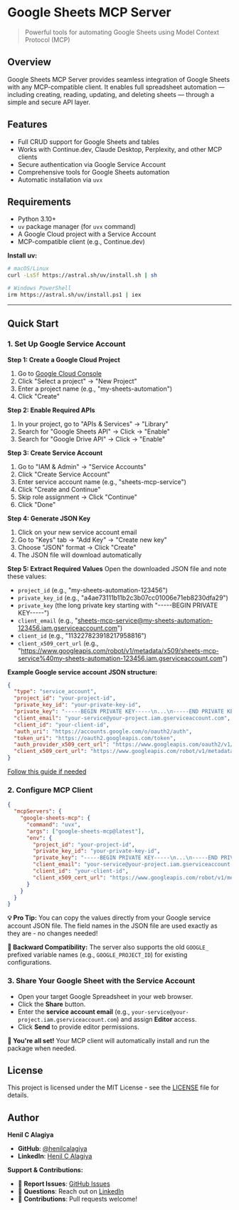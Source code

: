# Google Sheets MCP Server

> Powerful tools for automating Google Sheets using Model Context Protocol (MCP)

## Overview

Google Sheets MCP Server provides seamless integration of Google Sheets with any MCP-compatible client. It enables full spreadsheet automation — including creating, reading, updating, and deleting sheets — through a simple and secure API layer.

## Features

- Full CRUD support for Google Sheets and tables
- Works with Continue.dev, Claude Desktop, Perplexity, and other MCP clients
- Secure authentication via Google Service Account
- Comprehensive tools for Google Sheets automation
- Automatic installation via `uvx`

## Requirements

- Python 3.10+
- `uv` package manager (for `uvx` command)
- A Google Cloud project with a Service Account
- MCP-compatible client (e.g., Continue.dev)

**Install uv:**
```bash
# macOS/Linux
curl -LsSf https://astral.sh/uv/install.sh | sh

# Windows PowerShell
irm https://astral.sh/uv/install.ps1 | iex
```

---

## Quick Start

### 1. Set Up Google Service Account

**Step 1: Create a Google Cloud Project**
1. Go to [Google Cloud Console](https://console.cloud.google.com/)
2. Click "Select a project" → "New Project"
3. Enter a project name (e.g., "my-sheets-automation")
4. Click "Create"

**Step 2: Enable Required APIs**
1. In your project, go to "APIs & Services" → "Library"
2. Search for "Google Sheets API" → Click → "Enable"
3. Search for "Google Drive API" → Click → "Enable"

**Step 3: Create Service Account**
1. Go to "IAM & Admin" → "Service Accounts"
2. Click "Create Service Account"
3. Enter service account name (e.g., "sheets-mcp-service")
4. Click "Create and Continue"
5. Skip role assignment → Click "Continue"
6. Click "Done"

**Step 4: Generate JSON Key**
1. Click on your new service account email
2. Go to "Keys" tab → "Add Key" → "Create new key"
3. Choose "JSON" format → Click "Create"
4. The JSON file will download automatically

**Step 5: Extract Required Values**
Open the downloaded JSON file and note these values:
- `project_id` (e.g., "my-sheets-automation-123456")
- `private_key_id` (e.g., "a4ae73111b11b2c3b07cc01006e71eb8230dfa29")
- `private_key` (the long private key starting with "-----BEGIN PRIVATE KEY-----")
- `client_email` (e.g., "sheets-mcp-service@my-sheets-automation-123456.iam.gserviceaccount.com")
- `client_id` (e.g., "113227823918217958816")
- `client_x509_cert_url` (e.g., "https://www.googleapis.com/robot/v1/metadata/x509/sheets-mcp-service%40my-sheets-automation-123456.iam.gserviceaccount.com")

**Example Google service account JSON structure:**
```json
{
  "type": "service_account",
  "project_id": "your-project-id",
  "private_key_id": "your-private-key-id",
  "private_key": "-----BEGIN PRIVATE KEY-----\n...\n-----END PRIVATE KEY-----\n",
  "client_email": "your-service@your-project.iam.gserviceaccount.com",
  "client_id": "your-client-id",
  "auth_uri": "https://accounts.google.com/o/oauth2/auth",
  "token_uri": "https://oauth2.googleapis.com/token",
  "auth_provider_x509_cert_url": "https://www.googleapis.com/oauth2/v1/certs",
  "client_x509_cert_url": "https://www.googleapis.com/robot/v1/metadata/x509/your-service%40your-project.iam.gserviceaccount.com"
}
```

[Follow this guide if needed](https://console.cloud.google.com/apis/credentials)

### 2. Configure MCP Client

```json
{
  "mcpServers": {
    "google-sheets-mcp": {
      "command": "uvx",
      "args": ["google-sheets-mcp@latest"],
      "env": {
        "project_id": "your-project-id",
        "private_key_id": "your-private-key-id",
        "private_key": "-----BEGIN PRIVATE KEY-----\n...\n-----END PRIVATE KEY-----\n",
        "client_email": "your-service@your-project.iam.gserviceaccount.com",
        "client_id": "your-client-id",
        "client_x509_cert_url": "https://www.googleapis.com/robot/v1/metadata/x509/your-service%40your-project.iam.gserviceaccount.com"
      }
    }
  }
}
```

**💡 Pro Tip:** You can copy the values directly from your Google service account JSON file. The field names in the JSON file are used exactly as they are - no changes needed!

**🔄 Backward Compatibility:** The server also supports the old `GOOGLE_` prefixed variable names (e.g., `GOOGLE_PROJECT_ID`) for existing configurations.

### 3. Share Your Google Sheet with the Service Account

- Open your target Google Spreadsheet in your web browser.
- Click the **Share** button.
- Enter the **service account email** (e.g., `your-service@your-project.iam.gserviceaccount.com`) and assign **Editor** access.
- Click **Send** to provide editor permissions.

**🎉 You're all set!** Your MCP client will automatically install and run the package when needed.


## License

This project is licensed under the MIT License - see the [LICENSE](LICENSE) file for details.

## Author

**Henil C Alagiya**

- **GitHub**: [@henilcalagiya](https://github.com/henilcalagiya)
- **LinkedIn**: [Henil C Alagiya](https://www.linkedin.com/in/henilcalagiya/)

**Support & Contributions:**
- 🐛 **Report Issues**: [GitHub Issues](https://github.com/henilcalagiya/google-sheets-mcp/issues)
- 💬 **Questions**: Reach out on [LinkedIn](https://www.linkedin.com/in/henilcalagiya/)
- 🤝 **Contributions**: Pull requests welcome! 